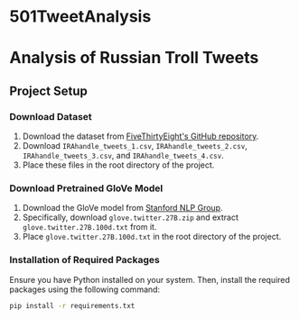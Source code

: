 # 501TweetAnalysis

# Analysis of Russian Troll Tweets

## Project Setup

### Download Dataset
1. Download the dataset from [FiveThirtyEight's GitHub repository](https://github.com/fivethirtyeight/russian-troll-tweets).
2. Download `IRAhandle_tweets_1.csv`, `IRAhandle_tweets_2.csv`, `IRAhandle_tweets_3.csv`, and `IRAhandle_tweets_4.csv`.
3. Place these files in the root directory of the project.

### Download Pretrained GloVe Model
1. Download the GloVe model from [Stanford NLP Group](https://nlp.stanford.edu/projects/glove/).
2. Specifically, download `glove.twitter.27B.zip` and extract `glove.twitter.27B.100d.txt` from it.
3. Place `glove.twitter.27B.100d.txt` in the root directory of the project.

### Installation of Required Packages
Ensure you have Python installed on your system. Then, install the required packages using the following command:
```bash
pip install -r requirements.txt

